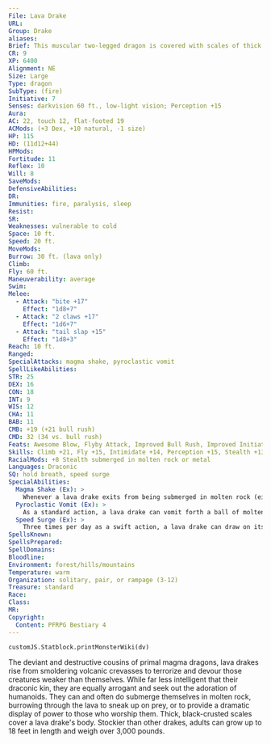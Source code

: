 ```yaml
---
File: Lava Drake
URL: 
Group: Drake
aliases: 
Brief: This muscular two-legged dragon is covered with scales of thick volcanic stone.
CR: 9
XP: 6400
Alignment: NE
Size: Large
Type: dragon
SubType: (fire)
Initiative: 7
Senses: darkvision 60 ft., low-light vision; Perception +15
Aura: 
AC: 22, touch 12, flat-footed 19
ACMods: (+3 Dex, +10 natural, -1 size)
HP: 115
HD: (11d12+44)
HPMods: 
Fortitude: 11
Reflex: 10
Will: 8
SaveMods: 
DefensiveAbilities: 
DR: 
Immunities: fire, paralysis, sleep
Resist: 
SR: 
Weaknesses: vulnerable to cold
Space: 10 ft.
Speed: 20 ft.
MoveMods: 
Burrow: 30 ft. (lava only)
Climb: 
Fly: 60 ft.
Maneuverability: average
Swim: 
Melee: 
  - Attack: "bite +17"
    Effect: "1d8+7"
  - Attack: "2 claws +17"
    Effect: "1d6+7"
  - Attack: "tail slap +15"
    Effect: "1d8+3"
Reach: 10 ft.
Ranged: 
SpecialAttacks: magma shake, pyroclastic vomit
SpellLikeAbilities: 
STR: 25
DEX: 16
CON: 18
INT: 9
WIS: 12
CHA: 11
BAB: 11
CMB: +19 (+21 bull rush)
CMD: 32 (34 vs. bull rush)
Feats: Awesome Blow, Flyby Attack, Improved Bull Rush, Improved Initiative, Multiattack, Power Attack
Skills: Climb +21, Fly +15, Intimidate +14, Perception +15, Stealth +13 (+21 submerged in molten rock or metal)
RacialMods: +8 Stealth submerged in molten rock or metal
Languages: Draconic
SQ: hold breath, speed surge
SpecialAbilities:
  Magma Shake (Ex): >
    Whenever a lava drake exits from being submerged in molten rock (either magma or lava), on the next round as a full-round action, it can shake its body, flicking a fine spray of scalding molten rock in every direction. All creatures within a 30-foot radius of the lava drake take 5d6 points of fire damage from the shower of scalding rock; a successful DC 18 Reflex save halves the damage. Performing a magma shake clears the drake's scales of all excess molten rock and it must resubmerge itself in order to use this attack again. The save DC is Dexterity-based.
  Pyroclastic Vomit (Ex): >
    As a standard action, a lava drake can vomit forth a ball of molten rock that explodes upon striking a target, showering the target and adjacent creatures in magma. This attack has a range of 100 feet, and deals 6d6 points of fire damage (Reflex DC 19 half) to the primary target and 3d6 points of fire damage to any creatures within 20 feet of the primary target. The magma continues to burn for 1d3 rounds, dealing an additional 3d6 points of fire damage per round to the primary target and 1d6 points of fire damage per round to any secondary targets. After the magma cools, it crumbles to dust. Once a lava drake has used its pyroclastic vomit, it cannot do so again for 1d6 rounds. The save DC is Constitution-based.
  Speed Surge (Ex): >
    Three times per day as a swift action, a lava drake can draw on its draconic heritage for a boost of strength and speed that allows it to take an addition move action that round.
SpellsKnown: 
SpellsPrepared: 
SpellDomains: 
Bloodline: 
Environment: forest/hills/mountains
Temperature: warm
Organization: solitary, pair, or rampage (3-12)
Treasure: standard
Race: 
Class: 
MR: 
Copyright:
  Content: PFRPG Bestiary 4
---
```

```dataviewjs
customJS.Statblock.printMonsterWiki(dv)
```
The deviant and destructive cousins of primal magma dragons, lava drakes rise from smoldering volcanic crevasses to terrorize and devour those creatures weaker than themselves. While far less intelligent that their draconic kin, they are equally arrogant and seek out the adoration of humanoids. They can and often do submerge themselves in molten rock, burrowing through the lava to sneak up on prey, or to provide a dramatic display of power to those who worship them. Thick, black-crusted scales cover a lava drake's body. Stockier than other drakes, adults can grow up to 18 feet in length and weigh over 3,000 pounds.
